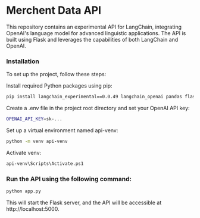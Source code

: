 # Merchent Data API
This repository contains an experimental API for LangChain, integrating OpenAI's language model for advanced linguistic applications. The API is built using Flask and leverages the capabilities of both LangChain and OpenAI.

### Installation
To set up the project, follow these steps:

Install required Python packages using pip:

```bash
pip install langchain_experimental==0.0.49 langchain_openai pandas flask tabulate python-dotenv
```
Create a .env file in the project root directory and set your OpenAI API key:

``` bash
OPENAI_API_KEY=sk-...
```
Set up a virtual environment named api-venv:

```bash
python -m venv api-venv
```
Activate venv:

```bash
api-venv\Scripts\Activate.ps1
```

### Run the API using the following command:

``` bash
python app.py
```
This will start the Flask server, and the API will be accessible at http://localhost:5000.
